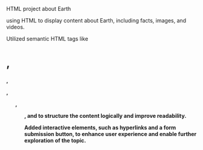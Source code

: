 HTML project about Earth

using HTML to display content about Earth, including facts, images, and videos.

Utilized semantic HTML tags like <h1>, <h4>, <p>, <ul>, <ol>, and <table> to structure the content logically and improve readability.

 Added interactive elements, such as hyperlinks and a form submission button, to enhance user experience and enable further exploration of the topic.


 

 
